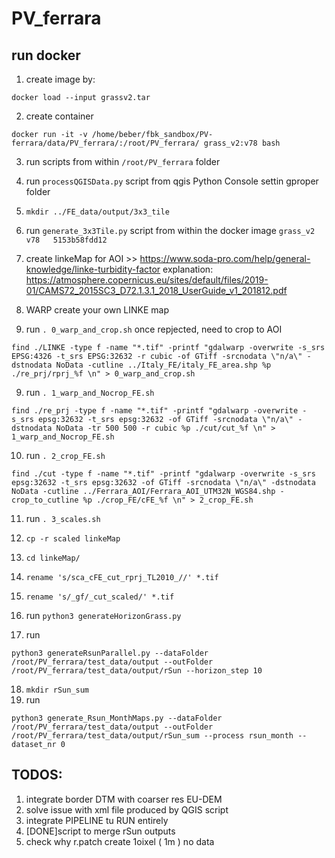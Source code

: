 # PV_ferrara

## run docker
1) create image by:
```
docker load --input grassv2.tar
```
2) create container
```
docker run -it -v /home/beber/fbk_sandbox/PV-ferrara/data/PV_ferrara/:/root/PV_ferrara/ grass_v2:v78 bash
```
3) run scripts from within `/root/PV_ferrara` folder
4) run `processQGISData.py` script from qgis Python Console settin gproper folder
5) `mkdir ../FE_data/output/3x3_tile`
6) run `generate_3x3Tile.py` script from within the docker image `grass_v2   v78   5153b58fdd12  `
7) create linkeMap for AOI >> https://www.soda-pro.com/help/general-knowledge/linke-turbidity-factor
  explanation: https://atmosphere.copernicus.eu/sites/default/files/2019-01/CAMS72_2015SC3_D72.1.3.1_2018_UserGuide_v1_201812.pdf
7) WARP create your own LINKE map

8) run `. 0_warp_and_crop.sh` once repjected, need to crop to AOI
```
find ./LINKE -type f -name "*.tif" -printf "gdalwarp -overwrite -s_srs EPSG:4326 -t_srs EPSG:32632 -r cubic -of GTiff -srcnodata \"n/a\" -dstnodata NoData -cutline ../Italy_FE/italy_FE_area.shp %p ./re_prj/rprj_%f \n" > 0_warp_and_crop.sh
```
9) run `. 1_warp_and_Nocrop_FE.sh`
```
find ./re_prj -type f -name "*.tif" -printf "gdalwarp -overwrite -s_srs epsg:32632 -t_srs epsg:32632 -of GTiff -srcnodata \"n/a\" -dstnodata NoData -tr 500 500 -r cubic %p ./cut/cut_%f \n" > 1_warp_and_Nocrop_FE.sh
```
10) run `. 2_crop_FE.sh`
```
find ./cut -type f -name "*.tif" -printf "gdalwarp -overwrite -s_srs epsg:32632 -t_srs epsg:32632 -of GTiff -srcnodata \"n/a\" -dstnodata NoData -cutline ../Ferrara_AOI/Ferrara_AOI_UTM32N_WGS84.shp -crop_to_cutline %p ./crop_FE/cFE_%f \n" > 2_crop_FE.sh
```
11) run `. 3_scales.sh`

12) `cp -r scaled linkeMap`
13) `cd linkeMap/`
14) `rename 's/sca_cFE_cut_rprj_TL2010_//' *.tif`
15) `rename 's/_gf/_cut_scaled/' *.tif`
16) run `python3 generateHorizonGrass.py`
17) run
```
python3 generateRsunParallel.py --dataFolder /root/PV_ferrara/test_data/output --outFolder /root/PV_ferrara/test_data/output/rSun --horizon_step 10

```
18) `mkdir rSun_sum`
19) run
```|
python3 generate_Rsun_MonthMaps.py --dataFolder /root/PV_ferrara/test_data/output --outFolder /root/PV_ferrara/test_data/output/rSun_sum --process rsun_month --dataset_nr 0
```


## TODOS:
1) integrate border DTM with coarser res EU-DEM
2) solve issue with xml file produced by QGIS script
3) integrate PIPELINE tu RUN entirely
4) [DONE]script to merge rSun outputs
5) check why r.patch create 1oixel ( 1m ) no data
